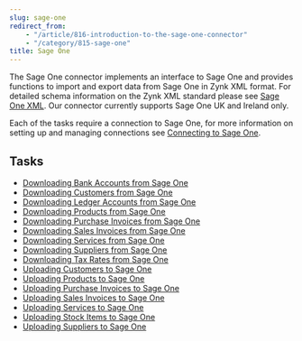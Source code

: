 ```yaml
---
slug: sage-one
redirect_from: 
	- "/article/816-introduction-to-the-sage-one-connector"
	- "/category/815-sage-one"
title: Sage One
---
```

The Sage One connector implements an interface to Sage One and provides functions to import and export data from Sage One in Zynk XML format. For detailed schema information on the Zynk XML standard please see [Sage One XML](sage-one-xml).  Our connector currently supports Sage One UK and Ireland only.

Each of the tasks require a connection to Sage One, for more information on setting up and managing connections see [Connecting to Sage One](connecting-to-sage-one).

## Tasks

* [Downloading Bank Accounts from Sage One](downloading-bank-accounts-from-sage-one)
* [Downloading Customers from Sage One](downloading-customers-from-sage-one)
* [Downloading Ledger Accounts from Sage One](downloading-ledger-accounts-from-sage-one)
* [Downloading Products from Sage One](downloading-products-from-sage-one)
* [Downloading Purchase Invoices from Sage One](downloading-purchase-invoices-from-sage-one)
* [Downloading Sales Invoices from Sage One](downloading-sales-invoices-from-sage-one)
* [Downloading Services from Sage One](downloading-services-from-sage-one)
* [Downloading Suppliers from Sage One](downloading-suppliers-from-sage-one)
* [Downloading Tax Rates from Sage One](downloading-tax-rates-from-sage-one)
* [Uploading Customers to Sage One](uploading-customers-to-sage-one)
* [Uploading Products to Sage One](uploading-products-to-sage-one)
* [Uploading Purchase Invoices to Sage One](uploading-purchase-invoices-to-sage-one)
* [Uploading Sales Invoices to Sage One](uploading-sales-invoices-to-sage-one)
* [Uploading Services to Sage One](uploading-services-to-sage-one)
* [Uploading Stock Items to Sage One](uploading-stock-items-to-sage-one)
* [Uploading Suppliers to Sage One](uploading-suppliers-to-sage-one)
